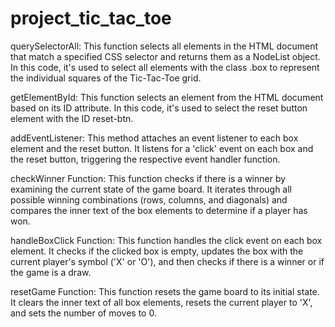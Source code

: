 # project_tic_tac_toe

querySelectorAll: This function selects all elements in the HTML document that match a specified CSS selector and returns them as a NodeList object. In this code, it's used to select all elements with the class .box to represent the individual squares of the Tic-Tac-Toe grid.

getElementById: This function selects an element from the HTML document based on its ID attribute. In this code, it's used to select the reset button element with the ID reset-btn.

addEventListener: This method attaches an event listener to each box element and the reset button. It listens for a 'click' event on each box and the reset button, triggering the respective event handler function.

checkWinner Function: This function checks if there is a winner by examining the current state of the game board. It iterates through all possible winning combinations (rows, columns, and diagonals) and compares the inner text of the box elements to determine if a player has won.

handleBoxClick Function: This function handles the click event on each box element. It checks if the clicked box is empty, updates the box with the current player's symbol ('X' or 'O'), and then checks if there is a winner or if the game is a draw.

resetGame Function: This function resets the game board to its initial state. It clears the inner text of all box elements, resets the current player to 'X', and sets the number of moves to 0.
